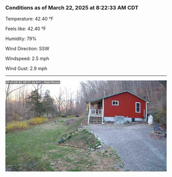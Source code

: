### Conditions as of March 22, 2025 at 8:22:33 AM CDT 

Temperature: 42.40 &deg;F

Feels like: 42.40 &deg;F

Humidity: 79%

Wind Direction: SSW

Windspeed: 2.5 mph

Wind Gust: 2.9 mph

---

<img src="./images/latest.jpeg"/>

